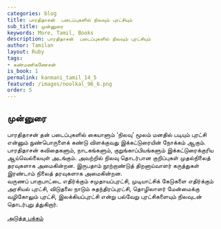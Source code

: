 ```yaml
---
categories: blog
title: பாரதிதாசன்  படைப்புகளில் நிலவும் புரட்சியும்  
sub_title: முன்னுரை
keywords: More, Tamil, Books
description: பாரதிதாசன்  படைப்புகளில் நிலவும் புரட்சியும்  
author: Tamilan
layout: Ruby
tags:
- கண்மணிகணேசன்
is_book: 1
permalink: kanmani_tamil_14_5
featured: /images/noolkal_96_6.png
order: 5
---
```



## முன்னுரை

பாரதிதாசன் தன் படைப்புகளில் கையாளும் ‘நிலவு’ மூலம் மனதில் படியும் புரட்சி என்னும் நுண்பொருளைக் கண்டு விளக்குவது இக்கட்டுரையின் நோக்கம் ஆகும். பாரதிதாசன் கவிதைகளும், நாடகங்களும், குறுங்காப்பியங்களும் இக்கட்டுரைக்குரிய ஆய்வெல்லையுள் அடங்கும். அவற்றில் நிலவு தொடர்பான குறிப்புகள் முதல்நிலைத் தரவுகளாக அமைகின்றன. இருபதாம் நூற்றாண்டுத் திறனாய்வாளர் கருத்துகள் இரண்டாம் நிலைத் தரவுகளாக அமைகின்றன.  
வருணப் பாகுபாட்டை எதிர்க்கும் சமுதாயப்புரட்சி, முடியாட்சிக் கேடுகளை எதிர்க்கும் அரசியல் புரட்சி, விடுதலை நாடும் சுதந்திரப்புரட்சி, தொழிலாளர் மேன்மைக்கு வழிகோலும் புரட்சி, இலக்கியப்புரட்சி என்று பல்வேறு புரட்சிகளையும் நிலவுடன் தொடர்புறு த்துகிறார்.

[அடுத்த பக்கம்](kanmani_tamil_14_6)